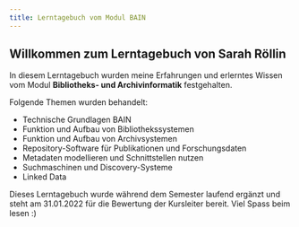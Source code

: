 ```yaml
---
title: Lerntagebuch vom Modul BAIN
---
```


## Willkommen zum Lerntagebuch von Sarah Röllin 

In diesem Lerntagebuch wurden meine Erfahrungen und erlerntes Wissen vom Modul **Bibliotheks- und Archivinformatik** festgehalten.

Folgende Themen wurden behandelt:
- Technische Grundlagen BAIN
- Funktion und Aufbau von Bibliothekssystemen
- Funktion und Aufbau von Archivsystemen
- Repository-Software für Publikationen und Forschungsdaten
- Metadaten modellieren und Schnittstellen nutzen
- Suchmaschinen und Discovery-Systeme
- Linked Data


Dieses Lerntagebuch wurde während dem Semester laufend ergänzt und steht am 31.01.2022 für die Bewertung der Kursleiter bereit.
Viel Spass beim lesen :)
